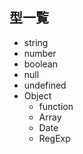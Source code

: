 ﻿## 型一覧

- string
- number
- boolean
- null
- undefined
- Object
  - function
  - Array
  - Date
  - RegExp
